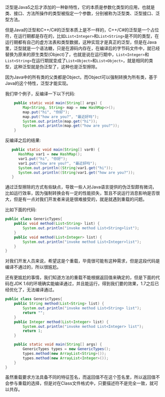泛型是Java5之后才添加的一种新特性，它的本质是参数化类型的应用，也就是类、接口、方法所操作的类型被指定一个参数，分别被称为泛型类、泛型接口、泛型方法。

但是Java的泛型和C++/C#的泛型本质上是不一样的，C++/C#的泛型是一个占位符，在运行期都是存在的，比如`List<Integer>`和`List<String>`是不同的类型，在运行期都有自己的虚方法表和类型数据，这种实现才是真正的泛型，但是在Java里，泛型就是一个语法糖，只是在源码内存在，在编译后的字节码文件中，就已经替换为原来的原生类型(Object)了，也就是说在运行期中，`List<Integer>`和`List<String>`在运行期就变成了`List<Object>`和`List<Object>`，就是相同的类型，这种泛型就是伪泛型了，这种也是泛型擦除。

因为Java中的所有类的父类都是Object，而Object可以强制转换为所有类，基于Java的这个特性，泛型才能实现。

我们举个例子，反编译一下以下代码:
```java
    public static void main(String[] args) {
        Map<String, String> map = new HashMap<>();
        map.put("hi", "你好");
        map.put("how are you?", "最近好吗");
        System.out.println(map.get("hi"));
        System.out.println(map.get("how are you?"));
    }
```
反编译之后的结果:
```java
   public static void main(String[] var0) {
      HashMap var1 = new HashMap();
      var1.put("hi", "你好");
      var1.put("how are you?", "最近好吗");
      System.out.println((String)var1.get("hi"));
      System.out.println((String)var1.get("how are you?"));
   }
```

通过泛型擦除的方式有些缺点，导致一些人对Java语言提供的伪泛型颇有微词，比如运行效率，因为强制转换会有一定的性能损失，暂且不说运行消息影响是否很大，但是有一点对我们开发者来说是很难接受的，就是就遇到重载的问题。

比如下面的代码:
```java
public class GenericTypes{
    public void method(List<String> list) {
        System.out.println("invoke method List<String>list");
    }
    public void method(List<Integer> list) {
        System.out.println("invoke method List<Integer>list");
    }
}
```

对我们开发人员来说，希望这是个重载，毕竟很可能有这种需求，但是这段代码是编译不通过的，所以很尴尬。

还有更尴尬的事情，我们知道方法的重载不能根据返回值来确定的，但是下面的代码在JDK 1.6的环境确实能编译通过，并且能运行，得到我们要的效果，1.7之后已经优化了，无法编译通过。

```java
public class GenericTypes{
    public String method(List<String> list) {
        System.out.println("invoke method List<String> list");
        return "";
    }
    public Integer method(List<Integer> list) {
        System.out.println("invoke method List<Integer> list");
        return 1;
    }

    public static void main(String[] args) {
        GenericTypes types = new GenericTypes();
        types.method(new ArrayList<String>());
        types.method(new ArrayList<Integer>());
    }
}
```

虽然重载要求方法具备不同的特征签名，而返回值不在这个签名里，所以返回值不会参与重载的选择，但是对在Class文件格式中，只要描述符不是完全一致，就可以共存。
